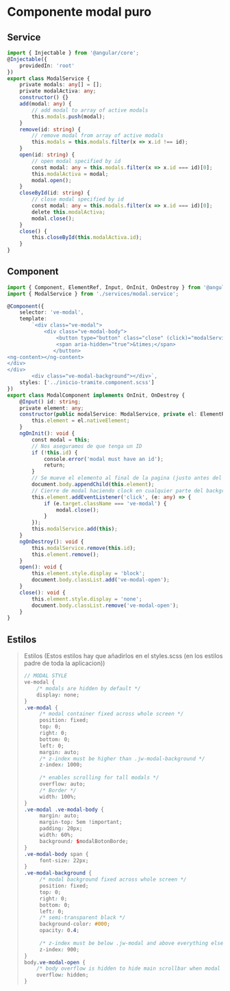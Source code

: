 # Componente modal puro

## Service

```typescript
import { Injectable } from '@angular/core';
@Injectable({
    providedIn: 'root'
})
export class ModalService {
    private modals: any[] = [];
    private modalActiva: any;
    constructor() {}
    add(modal: any) {
        // add modal to array of active modals
        this.modals.push(modal);
    }
    remove(id: string) {
        // remove modal from array of active modals
        this.modals = this.modals.filter(x => x.id !== id);
    }
    open(id: string) {
        // open modal specified by id
        const modal: any = this.modals.filter(x => x.id === id)[0];
        this.modalActiva = modal;
        modal.open();
    }
    closeById(id: string) {
        // close modal specified by id
        const modal: any = this.modals.filter(x => x.id === id)[0];
        delete this.modalActiva;
        modal.close();
    }
    close() {
        this.closeById(this.modalActiva.id);
    }
}
```

## Component

```typescript
import { Component, ElementRef, Input, OnInit, OnDestroy } from '@angular/core';
import { ModalService } from './services/modal.service';

@Component({
    selector: 've-modal',
    template:
        `<div class="ve-modal">
            <div class="ve-modal-body">
                <button type="button" class="close" (click)="modalService.close()">
                <span aria-hidden="true">&times;</span>
               </button>
<ng-content></ng-content>
</div>
</div>
        <div class="ve-modal-background"></div>`,
    styles: ['../inicio-tramite.component.scss']
})
export class ModalComponent implements OnInit, OnDestroy {
    @Input() id: string;
    private element: any;
    constructor(public modalService: ModalService, private el: ElementRef) {
        this.element = el.nativeElement;
    }
    ngOnInit(): void {
        const modal = this;
        // Nos aseguramos de que tenga un ID
        if (!this.id) {
            console.error('modal must have an id');
            return;
        }
        // Se mueve el elemento al final de la pagina (justo antes del cierre del body), para que pueda ser mostrado encima de todo
        document.body.appendChild(this.element);
        // Cierre de modal haciendo clock en cualquier parte del background
        this.element.addEventListener('click', (e: any) => {
            if (e.target.className === 've-modal') {
                modal.close();
            }
        });
        this.modalService.add(this);
    }
    ngOnDestroy(): void {
        this.modalService.remove(this.id);
        this.element.remove();
    }
    open(): void {
        this.element.style.display = 'block';
        document.body.classList.add('ve-modal-open');
    }
    close(): void {
        this.element.style.display = 'none';
        document.body.classList.remove('ve-modal-open');
    }
}
```

## Estilos

> Estilos (Estos estilos hay que añadirlos en el styles.scss (en los estilos padre de toda la aplicacion))
> 
> ```scss
> // MODAL STYLE
> ve-modal {
>     /* modals are hidden by default */
>     display: none;
> }
> .ve-modal {
>      /* modal container fixed across whole screen */
>      position: fixed;
>      top: 0;
>      right: 0;
>      bottom: 0;
>      left: 0;
>      margin: auto;
>      /* z-index must be higher than .jw-modal-background */
>      z-index: 1000;
>      
>      /* enables scrolling for tall modals */
>      overflow: auto;
>      /* Border */
>      width: 100%;
> }
> .ve-modal .ve-modal-body {
>      margin: auto;
>      margin-top: 5em !important;
>      padding: 20px;
>      width: 60%;
>      background: $modalBotonBorde;
> }
> .ve-modal-body span {
>      font-size: 22px;
> }
> .ve-modal-background {
>      /* modal background fixed across whole screen */
>      position: fixed;
>      top: 0;
>      right: 0;
>      bottom: 0;
>      left: 0;
>      /* semi-transparent black */
>      background-color: #000;
>      opacity: 0.4;
>      
>      /* z-index must be below .jw-modal and above everything else */
>      z-index: 900;
> }
> body.ve-modal-open {
>     /* body overflow is hidden to hide main scrollbar when modal window is open */
>     overflow: hidden;
> }
> ```
